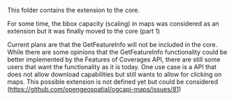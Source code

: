 This folder contains the extension to the core.

For some time, the bbox capacity (scaling) in maps was considered as an extension but it was finally moved to the core (part 1)

Current plans are that the GetFeatureInfo will not be included in the core. While there are some opinions that the GetFeatureInfo functionality could be better implemented by the Features of Coverages API, there are still some users that want the functionality as it is today. One use case is a API that does not allow download capabilities but still wants to allow for clicking on maps. This possible extension is not defined yet but could be considered (https://github.com/opengeospatial/ogcapi-maps/issues/81)
